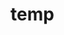 # temp



















































































































































































































































































































